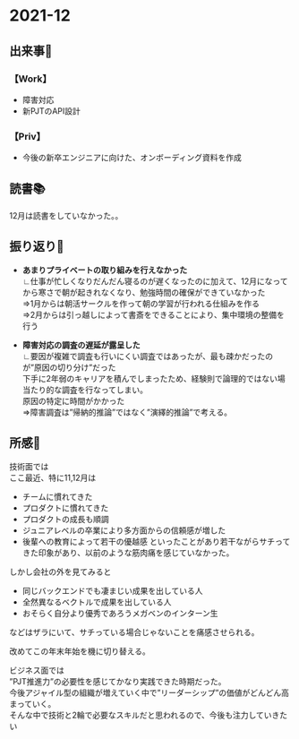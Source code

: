# 2021-12
## 出来事:running:
### 【Work】
* 障害対応
* 新PJTのAPI設計
### 【Priv】
* 今後の新卒エンジニアに向けた、オンボーディング資料を作成

## 読書:books:
12月は読書をしていなかった。。

## 振り返り:eyes:
* **あまりプライベートの取り組みを行えなかった**<br>
∟仕事が忙しくなりだんだん寝るのが遅くなったのに加えて、12月になってから寒さで朝が起きれなくなり、勉強時間の確保ができていなかった<br>
⇒1月からは朝活サークルを作って朝の学習が行われる仕組みを作る<br>
⇒2月からは引っ越しによって書斎をできることにより、集中環境の整備を行う

* **障害対応の調査の遅延が露呈した**<br>
∟要因が複雑で調査も行いにくい調査ではあったが、最も疎かだったのが”原因の切り分け”だった<br>
下手に2年弱のキャリアを積んでしまったため、経験則で論理的ではない場当たり的な調査を行なってしまい。<br>
原因の特定に時間がかかった<br>
⇒障害調査は”帰納的推論”ではなく”演繹的推論”で考える。

## 所感:clap:
技術面では  
ここ最近、特に11,12月は
* チームに慣れてきた
* プロダクトに慣れてきた
* プロダクトの成長も順調
* ジュニアレベルの卒業により多方面からの信頼感が増した
* 後輩への教育によって若干の優越感
といったことがあり若干ながらサチってきた印象があり、以前のような筋肉痛を感じていなかった。  

しかし会社の外を見てみると
* 同じバックエンドでも凄まじい成果を出している人
* 全然異なるベクトルで成果を出している人
* おそらく自分より優秀であろうメガベンのインターン生

などはザラにいて、サチっている場合じゃないことを痛感させられる。

改めてこの年末年始を機に切り替える。

ビジネス面では  
”PJT推進力”の必要性を感じてかなり実践できた時期だった。  
今後アジャイル型の組織が増えていく中で”リーダーシップ”の価値がどんどん高まっていく。  
そんな中で技術と2輪で必要なスキルだと思われるので、今後も注力していきたい
